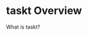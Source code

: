 <!-- TITLE: Taskt Overview -->
<!-- SUBTITLE: A quick summary of Taskt Overview -->

# taskt Overview
What is taskt?